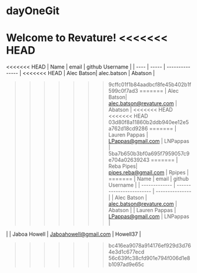 # dayOneGit

Welcome to Revature!
<<<<<<< HEAD
=======

<<<<<<< HEAD
| Name | email | github Username |
| ---- | ----- | --------------- |
<<<<<<< HEAD
| Alec Batson| alec.batson | Abatson |
>>>>>>> 9cffc01f1b84aadbcf8fe45b402b1f599c0f7ad3
=======
| Alec Batson| alec.batson@revature.com | Abatson |
<<<<<<< HEAD
<<<<<<< HEAD
>>>>>>> 03d80f8a11860b2ddb940ee12e5a762d18cd9286
=======
| Lauren Pappas | LPappas@gmail.com | LNPappas |
>>>>>>> 5ba7b650b3bf0a695f7959057c9e704a02639243
=======
| Reba Pipes| pipes.reba@gmail.com | Rpipes |
=======
| Name          | email                    | github Username |
| ------------- | ------------------------ | --------------- |
| Alec Batson   | alec.batson@revature.com | Abatson         |
| Lauren Pappas | LPappas@gmail.com        | LNPappas        |

|
| Jaboa Howell | Jaboahowell@gmail.com | Howell37 |
>>>>>>> bc416ea9078a914176ef929d3d764e3d1c677ecd
>>>>>>> 56c639fc38cfd901e794f006d1e8b1097ad9e65c
